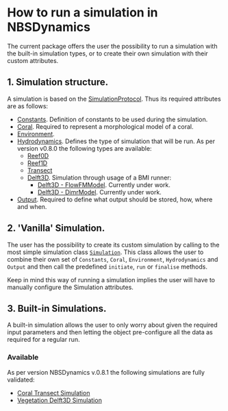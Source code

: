 # How to run a simulation in NBSDynamics

The current package offers the user the possibility to run a simulation with the built-in simulation types, or to create their own simulation with their custom attributes.

## 1. Simulation structure.
A simulation is based on the [SimulationProtocol](../../reference/core/simulation/simulation/#simulation-protocol). Thus its required attributes are as follows:

* [Constants](../../reference/core/common/common/#constants). Definition of constants to be used during the simulation.
* [Coral](../../reference/coral/coral/#coral-model). Required to represent a morphological model of a coral.
* [Environment](../../reference/core/common/common/#environment).
* [Hydrodynamics](../../reference/core/hydrodynamics/hydromodels/). Defines the type of simulation that will be run. As per version v0.8.0 the following types are available:
    * [Reef0D](../../reference/core/hydrodynamics/hydromodels/#reef-0d)
    * [Reef1D](../../reference/core/hydrodynamics/hydromodels/#reef-1d)
    * [Transect](../../reference/core/hydrodynamics/hydromodels/#transect)
    * [Delft3D](../../reference/core/hydrodynamics/hydromodels/#delft3d). Simulation through usage of a BMI runner:
        * [Delft3D - FlowFMModel](../../reference/core/hydrodynamics/hydromodels/#src.core.hydrodynamics.delft3d.FlowFmModel). Currently under work.
        * [Delft3D - DimrModel](../../reference/core/hydrodynamics/hydromodels/#src.core.hydrodynamics.delft3d.DimrModel). Currently under work.
* [Output](../../reference/core/output/output/#wrapper). Required to define what output should be stored, how, where and when.

## 2. 'Vanilla' Simulation.
The user has the possibility to create its custom simulation by calling to the most simple simulation class [`Simulation`](../../reference/core/simulation/simulation/#src.core.simulation.base_simulation.Simulation). This class allows the user to combine their own set of `Constants`, `Coral`, `Environment`, `Hydrodynamics` and `Output` and then call the predefined `initiate`, `run` or `finalise` methods.

Keep in mind this way of running a simulation implies the user will have to manually configure the Simulation attributes.

## 3. Built-in Simulations.
A built-in simulation allows the user to only worry about given the required input parameters and then letting the object pre-configure all the data as required for a regular run.

### Available
As per version NBSDynamics v.0.8.1 the following simulations are fully validated:

* [Coral Transect Simulation](../../guides/run_simulation_coral/#coral-transect-simulation)
* [Vegetation Delft3D Simulation](../../guides/run_simulation_veg/#coral-transect-simulation)
